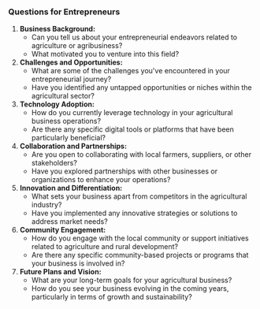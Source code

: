 ### Questions for Entrepreneurs

1. **Business Background:**
   - Can you tell us about your entrepreneurial endeavors related to agriculture or agribusiness?
   - What motivated you to venture into this field?
2. **Challenges and Opportunities:**
   - What are some of the challenges you've encountered in your entrepreneurial journey?
   - Have you identified any untapped opportunities or niches within the agricultural sector?
3. **Technology Adoption:**
   - How do you currently leverage technology in your agricultural business operations?
   - Are there any specific digital tools or platforms that have been particularly beneficial?
4. **Collaboration and Partnerships:**
   - Are you open to collaborating with local farmers, suppliers, or other stakeholders?
   - Have you explored partnerships with other businesses or organizations to enhance your operations?
5. **Innovation and Differentiation:**
   - What sets your business apart from competitors in the agricultural industry?
   - Have you implemented any innovative strategies or solutions to address market needs?
6. **Community Engagement:**
   - How do you engage with the local community or support initiatives related to agriculture and rural development?
   - Are there any specific community-based projects or programs that your business is involved in?
7. **Future Plans and Vision:**
   - What are your long-term goals for your agricultural business?
   - How do you see your business evolving in the coming years, particularly in terms of growth and sustainability?
